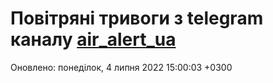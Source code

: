 # Повітряні тривоги з telegram каналу [air_alert_ua](https://t.me/air_alert_ua)

Оновлено:
понеділок, 4 липня 2022 15:00:03 +0300
